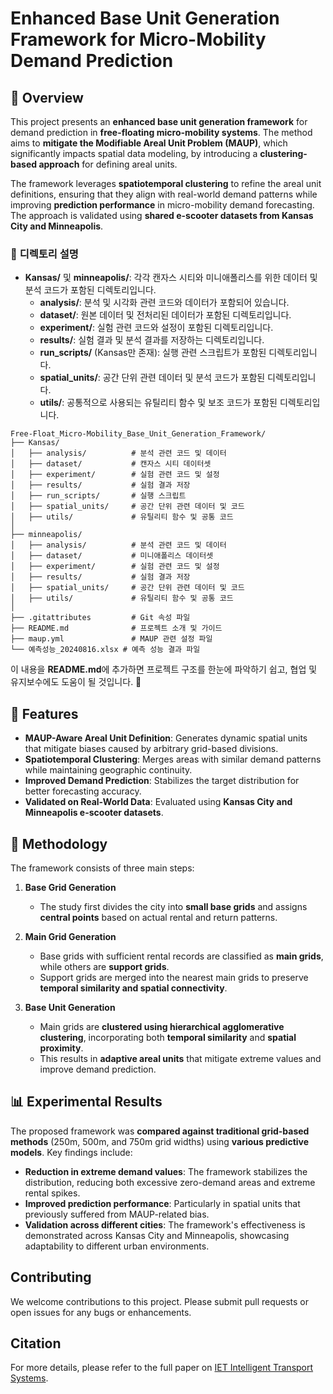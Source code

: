 # Enhanced Base Unit Generation Framework for Micro-Mobility Demand Prediction  

## 📌 Overview  
This project presents an **enhanced base unit generation framework** for demand prediction in **free-floating micro-mobility systems**. The method aims to **mitigate the Modifiable Areal Unit Problem (MAUP)**, which significantly impacts spatial data modeling, by introducing a **clustering-based approach** for defining areal units.  

The framework leverages **spatiotemporal clustering** to refine the areal unit definitions, ensuring that they align with real-world demand patterns while improving **prediction performance** in micro-mobility demand forecasting. The approach is validated using **shared e-scooter datasets from Kansas City and Minneapolis**.  


### 📂 **디렉토리 설명**
- **Kansas/** 및 **minneapolis/**: 각각 캔자스 시티와 미니애폴리스를 위한 데이터 및 분석 코드가 포함된 디렉토리입니다.
  - **analysis/**: 분석 및 시각화 관련 코드와 데이터가 포함되어 있습니다.
  - **dataset/**: 원본 데이터 및 전처리된 데이터가 포함된 디렉토리입니다.
  - **experiment/**: 실험 관련 코드와 설정이 포함된 디렉토리입니다.
  - **results/**: 실험 결과 및 분석 결과를 저장하는 디렉토리입니다.
  - **run_scripts/** (Kansas만 존재): 실행 관련 스크립트가 포함된 디렉토리입니다.
  - **spatial_units/**: 공간 단위 관련 데이터 및 분석 코드가 포함된 디렉토리입니다.
  - **utils/**: 공통적으로 사용되는 유틸리티 함수 및 보조 코드가 포함된 디렉토리입니다.
```
Free-Float_Micro-Mobility_Base_Unit_Generation_Framework/
├── Kansas/
│   ├── analysis/          # 분석 관련 코드 및 데이터
│   ├── dataset/           # 캔자스 시티 데이터셋
│   ├── experiment/        # 실험 관련 코드 및 설정
│   ├── results/           # 실험 결과 저장
│   ├── run_scripts/       # 실행 스크립트
│   ├── spatial_units/     # 공간 단위 관련 데이터 및 코드
│   ├── utils/             # 유틸리티 함수 및 공통 코드
│
├── minneapolis/
│   ├── analysis/          # 분석 관련 코드 및 데이터
│   ├── dataset/           # 미니애폴리스 데이터셋
│   ├── experiment/        # 실험 관련 코드 및 설정
│   ├── results/           # 실험 결과 저장
│   ├── spatial_units/     # 공간 단위 관련 데이터 및 코드
│   ├── utils/             # 유틸리티 함수 및 공통 코드
│
├── .gitattributes         # Git 속성 파일
├── README.md              # 프로젝트 소개 및 가이드
├── maup.yml               # MAUP 관련 설정 파일
└── 예측성능_20240816.xlsx # 예측 성능 결과 파일
```

이 내용을 **README.md**에 추가하면 프로젝트 구조를 한눈에 파악하기 쉽고, 협업 및 유지보수에도 도움이 될 것입니다. 🚀
## 🚀 Features  
- **MAUP-Aware Areal Unit Definition**: Generates dynamic spatial units that mitigate biases caused by arbitrary grid-based divisions.  
- **Spatiotemporal Clustering**: Merges areas with similar demand patterns while maintaining geographic continuity.  
- **Improved Demand Prediction**: Stabilizes the target distribution for better forecasting accuracy.  
- **Validated on Real-World Data**: Evaluated using **Kansas City and Minneapolis e-scooter datasets**.  

## 🔧 Methodology  
The framework consists of three main steps:  

1. **Base Grid Generation**  
   - The study first divides the city into **small base grids** and assigns **central points** based on actual rental and return patterns.  

2. **Main Grid Generation**  
   - Base grids with sufficient rental records are classified as **main grids**, while others are **support grids**.  
   - Support grids are merged into the nearest main grids to preserve **temporal similarity and spatial connectivity**.  

3. **Base Unit Generation**  
   - Main grids are **clustered using hierarchical agglomerative clustering**, incorporating both **temporal similarity** and **spatial proximity**.  
   - This results in **adaptive areal units** that mitigate extreme values and improve demand prediction.  

## 📊 Experimental Results  
The proposed framework was **compared against traditional grid-based methods** (250m, 500m, and 750m grid widths) using **various predictive models**. Key findings include:  
- **Reduction in extreme demand values**: The framework stabilizes the distribution, reducing both excessive zero-demand areas and extreme rental spikes.  
- **Improved prediction performance**: Particularly in spatial units that previously suffered from MAUP-related bias.  
- **Validation across different cities**: The framework's effectiveness is demonstrated across Kansas City and Minneapolis, showcasing adaptability to different urban environments.  

## **Contributing**
We welcome contributions to this project. Please submit pull requests or open issues for any bugs or enhancements.

## **Citation**
For more details, please refer to the full paper on [IET Intelligent Transport Systems](https://doi.org/10.1049/itr2.12596).
